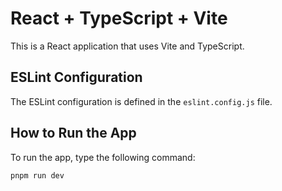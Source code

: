 # React + TypeScript + Vite

This is a React application that uses Vite and TypeScript.

## ESLint Configuration

The ESLint configuration is defined in the `eslint.config.js` file.

## How to Run the App

To run the app, type the following command:

```sh
pnpm run dev
```